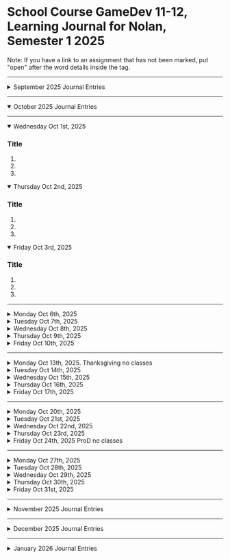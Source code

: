 # School Course GameDev 11-12, Learning Journal for Nolan, Semester 1 2025


Note: If you have a link to an assignment that has not been marked, put "open" after the word details inside the tag.

---

<details ><summary>September 2025 Journal Entries</summary>

---


---      

<details ><summary>Monday Sept 8th, 2025</summary>

### The first day
1. We were learning each others names.
1. We activated our github pages.
1. We discussed if-statements.
1. We began learning about VIDEO-FLAC.

</details>

<details ><summary>Tuesday Sept 9th, 2025</summary>

### Honestly, I cant remember what happened here.

</details>

<details ><summary>Wed Sept 10th, 2025</summary>

### Title
1.
1.
1.

</details>

<details ><summary>Thursday Sept 11th, 2025</summary>

### Title
1.
1.
1.

</details>

<details ><summary>Friday Sept 12th, 2025</summary>

### Title
1.
1.
1.

</details>

---     

<details ><summary>Monday Sept 15th, 2025</summary>

### Work day
1. We just worked on our assignments.
1. VIDEO-FLAC test tomorrow.
1.

</details>

<details ><summary>Tuesday Sept 16th, 2025</summary>

### There is a VIDEO-FLAC test today.
1. I have already got the basics of videoflac, so this test shouldn't be too difficult.
1.
1.

</details>

<details ><summary>Wed Sept 17th, 2025</summary>

### Tables and Lists
1. We started assignment 3 on tables and lists.
1. We also started assignment 4 on vibecoding and cleaning.
1.

</details>

<details ><summary>Thursday Sept 18th, 2025</summary>

### Forms
1. We started Assignment 5 on Forms.
1. We had a "test" on everybody's names.
1. It wasn't really a test at all, it was just a second name assignment.

</details>

<details ><summary>Friday Sept 19th, 2025 School Goals ProD  No Classes</summary>

</details>

---   

<details ><summary>Monday Sept 22nd, 2025</summary>

### Work day
1. I learned how to add images to tables with links, thus finishing assignment 3 on lists and tables.
1. I put assignment 4 on VibeCodeCleaing up for mark, as well as assignment 3.
1. I progressed on assignent 5 on forms. It is nearly finished now.

</details>

<details ><summary>Tuesday Sept 23rd, 2025</summary>

### CSS Assignment
1. We started assignment 6 on CSS styling.
1. I learned about styling CSS borders and text.
1.

</details>

<details ><summary>Wed Sept 24th, 2025</summary>

### Work day
1. Simply just worked on assignment 6.
1.
1.

</details>

<details ><summary>Thursday Sept 25th, 2025</summary>

### easyEDA
1. We made our first project on easyEDA.com.
1. I have absolutely no idea what is happening.
1.

</details>

<details ><summary>Friday Sept 26th, 2025</summary>

### InputOutput assignment
1. We started assignment 8 on input/output.
1. This assignment means much to me because we dont have starting code to work off of.
1. We are to write our code from the ground up this time.

</details>

---      

<details open><summary>Monday Sept 29th, 2025</summary>

### Variables Assignment
1. We started assignment 9 on variables.
1.
1.

</details>



<details ><summary>Tuesday Sept 30th, 2025. Truth and Reconciliation no classes</summary>


</details>

</details>  <!-- END of September -->

---

<details open><summary>October 2025 Journal Entries</summary>

---

<details open><summary>Wednesday Oct 1st, 2025</summary>

### Title
1.
1.
1.

</details>

<details open><summary>Thursday Oct 2nd, 2025</summary>

### Title
1.
1.
1.

</details>

<details open><summary>Friday Oct 3rd, 2025</summary>

### Title
1.
1.
1.

</details>

---    

<details ><summary>Monday Oct 6th, 2025</summary>

### Title
1.
1.
1.

</details>

<details><summary>Tuesday Oct 7th, 2025</summary>

### Title
1.
1.
1.

</details>

<details><summary>Wednesday Oct 8th, 2025</summary>

### Title
1.
1.
1.

</details>

<details><summary>Thursday Oct 9th, 2025</summary>

### Title
1.
1.
1.

</details>

<details><summary>Friday Oct 10th, 2025</summary>

### Title
1.
1.
1.

</details>

---    

<details ><summary>Monday Oct 13th, 2025. Thanksgiving no classes</summary>


</details>

<details><summary>Tuesday Oct 14th, 2025</summary>

### Title
1.
1.
1.

</details>

<details><summary>Wednesday Oct 15th, 2025</summary>

### Title
1.
1.
1.

</details>

<details><summary>Thursday Oct 16th, 2025</summary>

### Title
1.
1.
1.

</details>

<details><summary>Friday Oct 17th, 2025</summary>

### Title
1.
1.
1.

</details>

---     

<details ><summary>Monday Oct 20th, 2025</summary>

### Title
1.
1.
1.

</details>

<details><summary>Tuesday Oct 21st, 2025</summary>

### Title
1.
1.
1.

</details>

<details><summary>Wednesday Oct 22nd, 2025</summary>

### Title
1.
1.
1.

</details>

<details><summary>Thursday Oct 23rd, 2025</summary>

### Title
1.
1.
1.

</details>

<details><summary>Friday Oct 24th, 2025 ProD no classes</summary>

### Title
1.
1.
1.

</details>

---     

<details ><summary>Monday Oct 27th, 2025</summary>

### Title
1.
1.
1.

</details>

<details><summary>Tuesday Oct 28th, 2025</summary>

### Title
1.
1.
1.

</details>

<details><summary>Wednesday Oct 29th, 2025</summary>

### Title
1.
1.
1.

</details>

<details><summary>Thursday Oct 30th, 2025</summary>

### Title
1.
1.
1.

</details>

<details><summary>Friday Oct 31st, 2025</summary>

### Title
1.
1.
1.

</details>

</details>   <!-- END of October -->



---



<details ><summary>November 2025 Journal Entries</summary>

---

---    

<details ><summary>Monday Nov 3rd, 2025</summary>

### Title
1.
1.
1.

</details>

<details><summary>Tuesday Nov 4th, 2025</summary>

### Title
1.
1.
1.

</details>

<details><summary>Wednesday Nov 5th, 2025</summary>

### Title
1.
1.
1.

</details>

<details><summary>Thursday Nov 6th, 2025</summary>

### Title
1.
1.
1.

</details>

<details><summary>Friday Nov 7th, 2025 half day </summary>

### Title
1.
1.
1.

</details>

---    

<details ><summary>Monday Nov 10th, 2025</summary>

### Title
1.
1.
1.

</details>

<details><summary>Tuesday Nov 11th, 2025 No Classes</summary>

### Title
1.
1.
1.

</details>

<details><summary>Wednesday Nov 12th, 2025</summary>

### Title
1.
1.
1.

</details>

<details><summary>Thursday Nov 13th, 2025</summary>

### Title
1.
1.
1.

</details>

<details><summary>Friday Nov 14th, 2025</summary>

### Title
1.
1.
1.

</details>

---     

<details ><summary>Monday Nov 17th, 2025</summary>

### Title
1.
1.
1.

</details>

<details><summary>Tuesday Nov 18th, 2025</summary>

### Title
1.
1.
1.

</details>

<details><summary>Wednesday Nov 19th, 2025</summary>

### Title
1.
1.
1.

</details>

<details><summary>Thursday Nov 20th, 2025</summary>

### Title
1.
1.
1.

</details>

<details><summary>Friday Nov 21st, 2025</summary>

### Title
1.
1.
1.

</details>

---    

<details ><summary>Monday Nov 24th, 2025</summary>

### Title
1.
1.
1.

</details>

<details><summary>Tuesday Nov 25th, 2025</summary>

### Title
1.
1.
1.

</details>

<details><summary>Wednesday Nov 26th, 2025</summary>

### Title
1.
1.
1.

</details>

<details><summary>Thursday Nov 27th, 2025</summary>

### Title
1.
1.
1.

</details>

<details><summary>Friday Nov 28th, 2025 No classes</summary>

### Title
1.
1.
1.

</details>

</details>   <!-- END of November -->







---




<details ><summary>December 2025 Journal Entries</summary>

---

---    

<details ><summary>Monday Dec 1st, 2025</summary>

### Title
1.
1.
1.

</details>

<details><summary>Tuesday Dec 2nd, 2025</summary>

### Title
1.
1.
1.

</details>

<details><summary>Wednesday Dec 3rd, 2025</summary>

### Title
1.
1.
1.

</details>

<details><summary>Thursday Dec 4th, 2025</summary>

### Title
1.
1.
1.

</details>

<details><summary>Friday Dec 5th, 2025</summary>

### Title
1.
1.
1.

</details>

---    

<details ><summary>Monday Dec 8th, 2025</summary>

### Title
1.
1.
1.

</details>

<details><summary>Tuesday Dec 9th, 2025</summary>

### Title
1.
1.
1.

</details>

<details><summary>Wednesday Dec 10th, 2025</summary>

### Title
1.
1.
1.

</details>

<details><summary>Thursday Dec 11th, 2025</summary>

### Title
1.
1.
1.

</details>

<details><summary>Friday Dec 12th, 2025</summary>

### Title
1.
1.
1.

</details>

---     

<details ><summary>Monday Dec 15th, 2025</summary>

### Title
1.
1.
1.

</details>

<details><summary>Tuesday Dec 16th, 2025</summary>

### Title
1.
1.
1.

</details>

<details><summary>Wednesday Dec 17th, 2025</summary>

### Title
1.
1.
1.

</details>

<details><summary>Thursday Dec 18th, 2025</summary>

### Title
1.
1.
1.

</details>

<details><summary>Friday Dec 19th, 2025 Last day for winter break</summary>

### Title
1.
1.
1.

</details>



</details><!-- END of December -->



---



<details ><summary>January 2026 Journal Entries</summary>

---



---     

<details ><summary>Monday Jan 5th, 2026 School opens</summary>

### Title
1.
1.
1.

</details>

<details><summary>Tuesday Jan 6th, 2026</summary>

### Title
1.
1.
1.

</details>

<details><summary>Wednesday Jan 7th, 2026</summary>

### Title
1.
1.
1.

</details>

<details><summary>Thursday Jan 8th, 2026</summary>

### Title
1.
1.
1.

</details>

<details><summary>Friday Jan 9th, 2026</summary>

### Title
1.
1.
1.

</details>

---     

<details ><summary>Monday Jan 12th, 2026</summary>

### Title
1.
1.
1.

</details>

<details><summary>Tuesday Jan 13th, 2026</summary>

### Title
1.
1.
1.

</details>

<details><summary>Wednesday Jan 14th, 2026</summary>

### Title
1.
1.
1.

</details>

<details><summary>Thursday Jan 15th, 2026</summary>

### Title
1.
1.
1.

</details>

<details><summary>Friday Jan 16th, 2026</summary>

### Title
1.
1.
1.

</details>

---    

<details ><summary>Monday Jan 19th, 2026</summary>

### Title
1.
1.
1.

</details>

<details><summary>Tuesday Jan 20th, 2026</summary>

### Title
1.
1.
1.

</details>

<details><summary>Wednesday Jan 21st, 2026</summary>

### Title
1.
1.
1.

</details>

<details><summary>Thursday Jan 22nd, 2026</summary>

### Title
1.
1.
1.

</details>

<details><summary>Friday Jan 23rd, 2026 Semesster turn around day no classes</summary>

### Title
1.
1.
1.

</details>

---    

<details ><summary>Monday Jan 26th, 2026</summary>

### Title
1.
1.
1.

</details>

<details><summary>Tuesday Jan 27th, 2026</summary>

### Title
1.
1.
1.

</details>

<details><summary>Wednesday Jan 28th, 2026</summary>

### Title
1.
1.
1.

</details>

<details><summary>Thursday Jan 29th, 2026</summary>

### Title
1.
1.
1.

</details>

<details><summary>Friday Jan 30th, 2026</summary>

### Title
1.
1.
1.

</details>

</details>   <!-- END of January -->
